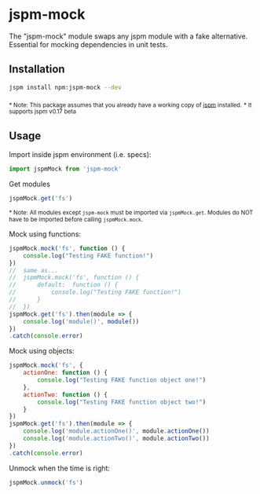 # jspm-mock
The "jspm-mock" module swaps any jspm module with a fake alternative. Essential for mocking dependencies in unit tests.

## Installation
```bash
jspm install npm:jspm-mock --dev
```
<sub>* Note: This package assumes that you already have a working copy of [jspm](https://github.com/jspm/jspm-cli) installed.</sub>
<sub>* It supports jspm v0.17 beta</sub>

## Usage
Import inside jspm environment (i.e. specs):
```js
import jspmMock from 'jspm-mock'
```
Get modules
```js
jspmMock.get('fs')
```
<sub>* Note: All modules except `jspm-mock` must be imported via `jspmMock.get`. Modules do NOT have to be imported before calling `jspmMock.mock`.</sub>

Mock using functions:
```js
jspmMock.mock('fs', function () {
    console.log("Testing FAKE function!")
})
//  same as...
//  jspmMock.mock('fs', function () {
//      default:  function () {
//          console.log("Testing FAKE function!")
//      }
//  })
jspmMock.get('fs').then(module => {
    console.log('module()', module())
})
.catch(console.error)
```

Mock using objects:
```js
jspmMock.mock('fs', {
    actionOne: function () {
        console.log("Testing FAKE function object one!")
    },
    actionTwo: function () {
        console.log("Testing FAKE function object two!")
    }
})
jspmMock.get('fs').then(module => {
    console.log('module.actionOne()', module.actionOne())
    console.log('module.actionTwo()', module.actionTwo())
})
.catch(console.error)
```

Unmock when the time is right:
```js
jspmMock.unmock('fs')
```
